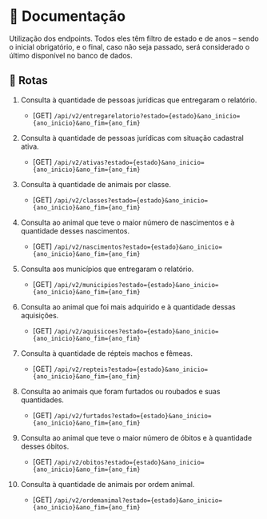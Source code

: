 # 📝 Documentação
Utilização dos endpoints. Todos eles têm filtro de estado e de anos – sendo o inicial obrigatório, e o final, caso não seja passado, será considerado o último disponível no banco de dados.

## 🔁 Rotas
1. Consulta à quantidade de pessoas jurídicas que entregaram o relatório.
    - [GET] ```/api/v2/entregarelatorio?estado={estado}&ano_inicio={ano_inicio}&ano_fim={ano_fim}```

2. Consulta à quantidade de pessoas jurídicas com situação cadastral ativa.
    - [GET] ```/api/v2/ativas?estado={estado}&ano_inicio={ano_inicio}&ano_fim={ano_fim}```

3. Consulta à quantidade de animais por classe.
    - [GET] ```/api/v2/classes?estado={estado}&ano_inicio={ano_inicio}&ano_fim={ano_fim}```

4. Consulta ao animal que teve o maior número de nascimentos e à quantidade desses nascimentos.
    - [GET] ```/api/v2/nascimentos?estado={estado}&ano_inicio={ano_inicio}&ano_fim={ano_fim}```

5. Consulta aos municípios que entregaram o relatório.
    - [GET] ```/api/v2/municipios?estado={estado}&ano_inicio={ano_inicio}&ano_fim={ano_fim}```

6. Consulta ao animal que foi mais adquirido e à quantidade dessas aquisições.
    - [GET] ```/api/v2/aquisicoes?estado={estado}&ano_inicio={ano_inicio}&ano_fim={ano_fim}```

7. Consulta à quantidade de répteis machos e fêmeas.
    - [GET] ```/api/v2/repteis?estado={estado}&ano_inicio={ano_inicio}&ano_fim={ano_fim}```

8. Consulta ao animais que foram furtados ou roubados e suas quantidades.
    - [GET] ```/api/v2/furtados?estado={estado}&ano_inicio={ano_inicio}&ano_fim={ano_fim}```

9. Consulta ao animal que teve o maior número de óbitos e à quantidade desses óbitos.
    - [GET] ```/api/v2/obitos?estado={estado}&ano_inicio={ano_inicio}&ano_fim={ano_fim}```

10. Consulta à quantidade de animais por ordem animal.
    - [GET] ```/api/v2/ordemanimal?estado={estado}&ano_inicio={ano_inicio}&ano_fim={ano_fim}```
